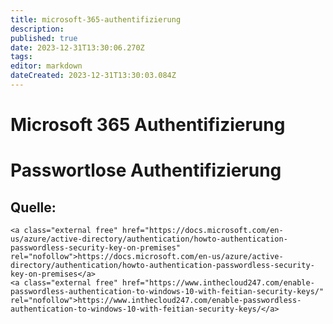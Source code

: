 ```yaml
---
title: microsoft-365-authentifizierung
description: 
published: true
date: 2023-12-31T13:30:06.270Z
tags: 
editor: markdown
dateCreated: 2023-12-31T13:30:03.084Z
---
```


# Microsoft 365 Authentifizierung

# <span class="mw-headline" id="bkmrk-passwortlose-authent-1">Passwortlose Authentifizierung</span>

## <span class="mw-headline" id="bkmrk-quelle%3A-1">Quelle:</span>

```
<a class="external free" href="https://docs.microsoft.com/en-us/azure/active-directory/authentication/howto-authentication-passwordless-security-key-on-premises" rel="nofollow">https://docs.microsoft.com/en-us/azure/active-directory/authentication/howto-authentication-passwordless-security-key-on-premises</a>
<a class="external free" href="https://www.inthecloud247.com/enable-passwordless-authentication-to-windows-10-with-feitian-security-keys/" rel="nofollow">https://www.inthecloud247.com/enable-passwordless-authentication-to-windows-10-with-feitian-security-keys/</a>
```